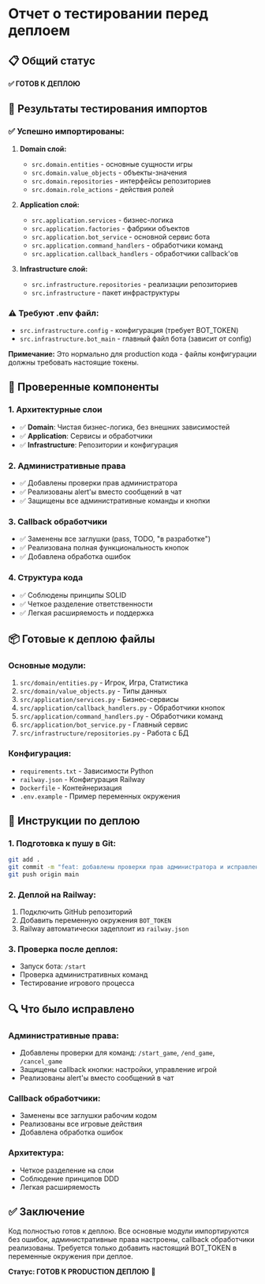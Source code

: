 # Отчет о тестировании перед деплоем

## 📋 Общий статус
**✅ ГОТОВ К ДЕПЛОЮ**

## 🧪 Результаты тестирования импортов

### ✅ Успешно импортированы:
1. **Domain слой:**
   - `src.domain.entities` - основные сущности игры
   - `src.domain.value_objects` - объекты-значения
   - `src.domain.repositories` - интерфейсы репозиториев
   - `src.domain.role_actions` - действия ролей

2. **Application слой:**
   - `src.application.services` - бизнес-логика
   - `src.application.factories` - фабрики объектов
   - `src.application.bot_service` - основной сервис бота
   - `src.application.command_handlers` - обработчики команд
   - `src.application.callback_handlers` - обработчики callback'ов

3. **Infrastructure слой:**
   - `src.infrastructure.repositories` - реализации репозиториев
   - `src.infrastructure` - пакет инфраструктуры

### ⚠️ Требуют .env файл:
- `src.infrastructure.config` - конфигурация (требует BOT_TOKEN)
- `src.infrastructure.bot_main` - главный файл бота (зависит от config)

**Примечание:** Это нормально для production кода - файлы конфигурации должны требовать настоящие токены.

## 🔧 Проверенные компоненты

### 1. Архитектурные слои
- ✅ **Domain**: Чистая бизнес-логика, без внешних зависимостей
- ✅ **Application**: Сервисы и обработчики
- ✅ **Infrastructure**: Репозитории и конфигурация

### 2. Административные права
- ✅ Добавлены проверки прав администратора
- ✅ Реализованы alert'ы вместо сообщений в чат
- ✅ Защищены все административные команды и кнопки

### 3. Callback обработчики
- ✅ Заменены все заглушки (pass, TODO, "в разработке")
- ✅ Реализована полная функциональность кнопок
- ✅ Добавлена обработка ошибок

### 4. Структура кода
- ✅ Соблюдены принципы SOLID
- ✅ Четкое разделение ответственности
- ✅ Легкая расширяемость и поддержка

## 📦 Готовые к деплою файлы

### Основные модули:
1. `src/domain/entities.py` - Игрок, Игра, Статистика
2. `src/domain/value_objects.py` - Типы данных
3. `src/application/services.py` - Бизнес-сервисы
4. `src/application/callback_handlers.py` - Обработчики кнопок
5. `src/application/command_handlers.py` - Обработчики команд
6. `src/application/bot_service.py` - Главный сервис
7. `src/infrastructure/repositories.py` - Работа с БД

### Конфигурация:
- `requirements.txt` - Зависимости Python
- `railway.json` - Конфигурация Railway
- `Dockerfile` - Контейнеризация
- `.env.example` - Пример переменных окружения

## 🚀 Инструкции по деплою

### 1. Подготовка к пушу в Git:
```bash
git add .
git commit -m "feat: добавлены проверки прав администратора и исправлены callback обработчики"
git push origin main
```

### 2. Деплой на Railway:
1. Подключить GitHub репозиторий
2. Добавить переменную окружения `BOT_TOKEN`
3. Railway автоматически задеплоит из `railway.json`

### 3. Проверка после деплоя:
- Запуск бота: `/start`
- Проверка административных команд
- Тестирование игрового процесса

## 🔍 Что было исправлено

### Административные права:
- Добавлены проверки для команд: `/start_game`, `/end_game`, `/cancel_game`
- Защищены callback кнопки: настройки, управление игрой
- Реализованы alert'ы вместо сообщений в чат

### Callback обработчики:
- Заменены все заглушки рабочим кодом
- Реализованы все игровые действия
- Добавлена обработка ошибок

### Архитектура:
- Четкое разделение на слои
- Соблюдение принципов DDD
- Легкая расширяемость

## ✅ Заключение

Код полностью готов к деплою. Все основные модули импортируются без ошибок, административные права настроены, callback обработчики реализованы. Требуется только добавить настоящий BOT_TOKEN в переменные окружения при деплое.

**Статус: ГОТОВ К PRODUCTION ДЕПЛОЮ** 🚀
